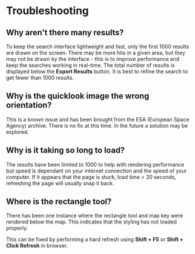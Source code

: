 ﻿Troubleshooting
===============

Why aren't there many results?
------------------------------

To keep the search interface lightweight and fast, only the first 1000
results are drawn on the screen. There may be more hits in a given area, but
they may not be drawn by the interface - this is to improve performance and
keep the searches working in real-time. The total number of results is displayed below
the **Export Results** button. It is best to refine the search to get fewer than 1000
results.

Why is the quicklook image the wrong orientation?
-------------------------------------------------

This is a known issue and has been brought from the ESA (European Space Agency) archive.
There is no fix at this time. In the future a solution may be explored.

Why is it taking so long to load?
---------------------------------

The results have been limited to 1000 to help with rendering performance but speed is
dependant on your internet connection and the speed of your computer. If it appears that the
page is stuck, load time > 20 seconds, refreshing the page will usually snap it back.

Where is the rectangle tool?
----------------------------

There has been one instance where the rectangle tool and map key were rendered below the map.
This indicates that the styling has not loaded properly.

This can be fixed by performing a hard refresh using **Shift + F5** or **Shift + Click Refresh** in browser.